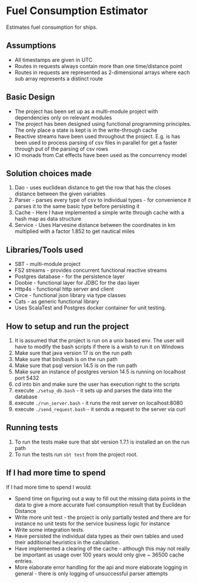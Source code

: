# Fuel Consumption Estimator

Estimates fuel consumption for ships.

## Assumptions

* All timestamps are given in UTC
* Routes in requests always contain more than one time/distance point 
* Routes in requests are represented as 2-dimensional arrays where each sub array represents a distinct route

## Basic Design
* The project has been set up as a multi-module project with dependencies only on relevant modules
* The project has been designed using functional programming principles. The only place a state is kept is in the write-through cache
* Reactive streams have been used throughout the project. E.g. is has been used to process parsing of csv files in parallel for get a faster through put of the parsing of csv rows   
* IO monads from Cat effects have been used as the concurrency model

## Solution choices made

1. Dao - uses euclidean distance to get the row that has the closes distance between the given variables
1. Parser - parses every type of csv to individual types - for convenience it parses it to the same basic type before persisting it
1. Cache - Here I have implemented a simple write through cache with a hash map as data structure
1. Service - Uses Harvesine distance between the coordinates in km multiplied with a factor 1.852 to get nautical miles  

## Libraries/Tools used

* SBT - multi-module project
* FS2 streams - provides concurrent functional reactive streams 
* Postgres database - for the persistence layer
* Doobie - functional layer for JDBC for the dao layer
* Http4s - functional http server and client
* Circe - functional json library via type classes 
* Cats - as generic functional library
* Uses ScalaTest and Postgres docker container for unit testing.

## How to setup and run the project

1. It is assumed that the project is run on a unix based env. The user will have to modify the bash scripts if there is a wish to run it on Windows
2. Make sure that java version 17 is on the run path 
3. Make sure that bin/bash is on the run path
4. Make sure that psql version 14.5 is on the run path
5. Make sure an instance of postgres version 14.5 is running on localhost port 5432
6. cd into bin and make sure the user has execution right to the scripts  
7. execute `./setup_db.bash` - it sets up and parses the data into the database 
8. execute `./run_server.bash` - it runs the rest server on localhost:8080 
9. execute `./send_request.bash` - it sends a request to the server via curl

## Running tests
1. To run the tests make sure that sbt version 1.7.1 is installed an on the run path
2. To run the tests run `sbt test` from the project root.

## If I had more time to spend

If I had more time to spend I would:
* Spend time on figuring out a way to fill out the missing data points in the data to give a more accurate fuel consumption result that by Euclidean Distance
* Write more unit test - the project is only partially tested and there are for instance no unit tests for the service business logic for instance
* Write some integration tests. 
* Have persisted the individual data types as their own tables and used their additional heuristics in the calculation.
* Have implemented a clearing of the cache - although this may not really be important as usage over 100 years would only give ~ 36500 cache entries.
* More elaborate error handling for the api and more elaborate logging in general - there is only logging of unsuccessful parser attempts 